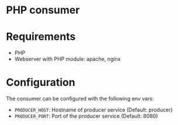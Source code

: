 # PHP consumer

# Requirements

* PHP
* Webserver with PHP module: apache, nginx

# Configuration

The consumer can be configured with the following env vars:

* `PRODUCER_HOST`: Hostname of producer service (Default: producer)
* `PRODUCER_PORT`: Port of the producer service (Default: 8080)
